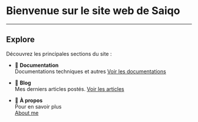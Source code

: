 # Bienvenue sur le site web de Saiqo

---

## Explore

Découvrez les principales sections du site :

<div class="grid cards" markdown>
    
-   📝 **Documentation**  
    Documentations techniques et autres 
    [Voir les documentations](docs/index.md)

-   📰 **Blog**  
    Mes derniers articles postés.
    [Voir les articles](blog/index.md)

-   👤 **À propos**  
    Pour en savoir plus  
    [About me](about.md)

</div>

